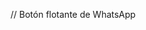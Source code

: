 // Botón flotante de WhatsApp
<script
  src="https://gerardonet.github.io/whatsapp-widget/whatsapp-widget.js"
  defer
  data-whatsapp="5213311122334"
  data-zapier="https://hooks.zapier.com/hooks/catch/9999999/abcde/"
></script>
